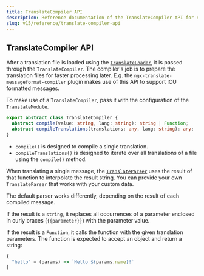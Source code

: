 ```yaml
---
title: TranslateCompiler API
description: Reference documentation of the TranslateCompiler API for ngx-translate.
slug: v15/reference/translate-compiler-api
---
```


## TranslateCompiler API

After a translation file is loaded using the [`TranslateLoader`](/v15/reference/translate-loader-api), it is passed
through the `TranslateCompiler`. The compiler's job is to prepare the translation files for faster
processing later. E.g. the `ngx-translate-messageformat-compiler` plugin makes use of this API to support
ICU formatted messages.

To make use of a `TranslateCompiler`, pass it with the configuration of the  [`TranslateModule`](/v15/reference/translate-module-api).

~~~ts
export abstract class TranslateCompiler {
  abstract compile(value: string, lang: string): string | Function;
  abstract compileTranslations(translations: any, lang: string): any;
}
~~~

* `compile()` is designed to compile a single translation.
* `compileTranslations()` is designed to iterate over all translations of a file using the `compile()` method.

When translating a single message, the [`TranslateParser`](/v15/reference/translate-parser-api) uses the
result of that function to interpolate the result string. You can provide your own `TranslateParser` that works with your custom data.

The default parser works differently, depending on the result of each compiled message.

If the result is a `string`, it replaces all occurrences of a parameter enclosed in curly braces (`{{parameter}}`) with
the parameter value.

If the result is a `Function`, it calls the function with the given translation parameters. The function is expected to
accept an object and return a string:

~~~ts
{
  "hello" = (params) => `Hello ${params.name}!`
}
~~~
